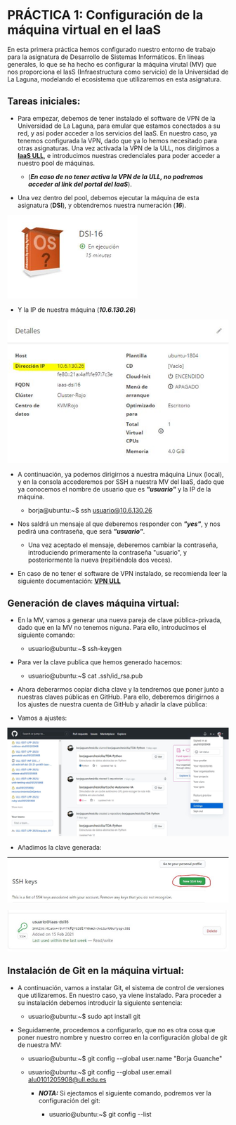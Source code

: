 # PRÁCTICA 1: Configuración de la máquina virtual en el IaaS

En esta primera práctica hemos configurado nuestro entorno de trabajo para la asignatura de Desarrollo de Sistemas Informáticos. En líneas generales, lo que se ha hecho es configurar la máquina virutal (MV) que nos proporciona el IasS (Infraestructura como servicio) de la Universidad de La Laguna, modelando el ecosistema que utilizaremos en esta asignatura.

## Tareas iniciales:

* Para empezar, debemos de tener instalado el software de VPN de la Universidad de La Laguna, para emular que estamos conectados a su red, y así poder acceder a los servicios del IaaS. En nuestro caso, ya tenemos configurada la VPN, dado que ya lo hemos necesitado para otras asignaturas. Una vez activada la VPN de la ULL, nos dirigimos a **[IaaS ULL](https://iaas.ull.es/ovirt-engine/sso/login.html)**, e introducimos nuestras credenciales para poder acceder a nuestro pool de máquinas. 

  * (***En caso de no tener activa la VPN de la ULL, no podremos acceder al link del portal del IaaS***). 

* Una vez dentro del pool, debemos ejecutar la máquina de esta asignatura (**DSI**), y obtendremos nuestra numeración (***16***).

![Numeración][numeracion]

* Y la IP de nuestra máquina (***10.6.130.26***)

![IP][IP]

* A continuación, ya podemos dirigirnos a nuestra máquina Linux (local), y en la consola accederemos por SSH a nuestra MV del IaaS, dado que ya conocemos el nombre de usuario que es ***"usuario"*** y la IP de la máquina. 

   * borja@ubuntu:~$ ssh usuario@10.6.130.26

* Nos saldrá un mensaje al que deberemos responder con ***"yes"***, y nos pedirá una contraseña, que será ***"usuario"***.
  
  * Una vez aceptado el mensaje, deberemos cambiar la contraseña, introduciendo primeramente la contraseña "usuario", y posteriormente la nueva (repitiéndola dos veces).
  

* En caso de no tener el software de VPN instalado, se recomienda leer la siguiente documentación: **[VPN ULL](https://www.ull.es/servicios/stic/2020/12/01/servicio-de-vpn-de-la-ull/)**

## Generación de claves máquina virtual:

* En la MV, vamos a generar una nueva pareja de clave pública-privada, dado que en la MV no tenemos niguna. Para ello, introducimos el siguiente comando:

  * usuario@ubuntu:~$ ssh-keygen

* Para ver la clave publica que hemos generado hacemos:

  * usuario@ubuntu:~$ cat .ssh/id_rsa.pub 

* Ahora deberarmos copiar dicha clave y la tendremos que poner junto a nuestras claves públicas en GitHub. Para ello, deberemos dirigirnos a los ajustes de nuestra cuenta de GitHub y añadir la clave pública:

* Vamos a ajustes:
 
![Ajustes][Settings1]

* Añadimos la clave generada:

![New SSH][Settings2]

![New SSH key][Settings3]

## Instalación de Git en la máquina virtual:

* A continuación, vamos a instalar Git, el sistema de control de versiones que utilizaremos. En nuestro caso, ya viene instalado. Para proceder a su instalación debemos introducir la siguiente sentencia:

  * usuario@ubuntu:~$ sudo apt install git

* Seguidamente, procedemos a configurarlo, que no es otra cosa que poner nuestro nombre y nuestro correo en la configuración global de git de nuestra MV:

  * usuario@ubuntu:~$ git config --global user.name "Borja Guanche"

  * usuario@ubuntu:~$ git config --global user.email alu0101205908@ull.edu.es

    * ***NOTA:*** Si ejectamos el siguiente comando, podremos ver la configuración del git:
    
      * usuario@ubuntu:~$ git config --list


[Numeracion]: images/numeracion.JPG "Numeración"
[IP]: images/IP.JPG "IP"
[UsuarioIP]: images/usuariosIP.JPG "Usuario@IP"
[Settings1]: images/settings1.JPG "Ajustes"
[Settings2]: images/settings2.jpg "New SSH"
[Settings3]: images/settings3.jpg "New SSH key"
